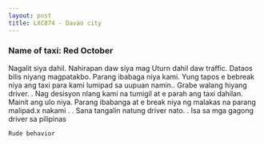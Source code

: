 ```yaml
---
layout: post
title: LXC874 - Davao city
---
```


### Name of taxi: Red October

Nagalit siya dahil.  Nahirapan daw siya mag Uturn dahil daw traffic.  Dataos bilis niyang magpatakbo. Parang ibabaga niya kami. Yung tapos e bebreak niya ang taxi para kami lumipad sa uupuan namin..  Grabe walang hiyang driver. . Nag desisyon nlang kami na tumigil at e parah ang taxi dahilan.  Mainit ang ulo niya.  Parang ibabanga at e break niya ng malakas na parang malipad.x nakami . . Sana tangalin natung driver nato. . Isa sa mga gagong driver sa pilipinas

```Rude behavior```
